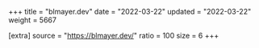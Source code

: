 +++
title = "blmayer.dev"
date = "2022-03-22"
updated = "2022-03-22"
weight = 5667

[extra]
source = "https://blmayer.dev/"
ratio = 100
size = 6
+++

